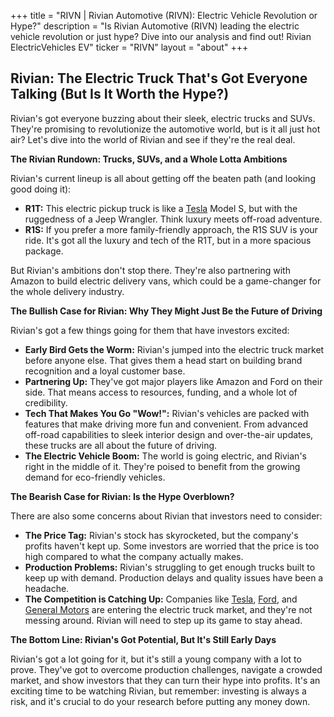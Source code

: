 +++
title = "RIVN |  Rivian Automotive (RIVN): Electric Vehicle Revolution or Hype?"
description = "Is Rivian Automotive (RIVN) leading the electric vehicle revolution or just hype? Dive into our analysis and find out! Rivian ElectricVehicles EV"
ticker = "RIVN"
layout = "about"
+++

        


## Rivian: The Electric Truck That's Got Everyone Talking (But Is It Worth the Hype?)

Rivian's got everyone buzzing about their sleek, electric trucks and SUVs. They're promising to revolutionize the automotive world, but is it all just hot air? Let's dive into the world of Rivian and see if they're the real deal.

**The Rivian Rundown: Trucks, SUVs, and a Whole Lotta Ambitions**

Rivian's current lineup is all about getting off the beaten path (and looking good doing it):

* **R1T:** This electric pickup truck is like a [Tesla](/stocks/tsla/) Model S, but with the ruggedness of a Jeep Wrangler. Think luxury meets off-road adventure.
* **R1S:** If you prefer a more family-friendly approach, the R1S SUV is your ride. It's got all the luxury and tech of the R1T, but in a more spacious package.

But Rivian's ambitions don't stop there. They're also partnering with Amazon to build electric delivery vans, which could be a game-changer for the whole delivery industry.

**The Bullish Case for Rivian: Why They Might Just Be the Future of Driving**

Rivian's got a few things going for them that have investors excited:

* **Early Bird Gets the Worm:** Rivian's jumped into the electric truck market before anyone else. That gives them a head start on building brand recognition and a loyal customer base.
* **Partnering Up:**  They've got major players like Amazon and Ford on their side. That means access to resources, funding, and a whole lot of credibility.
* **Tech That Makes You Go "Wow!":** Rivian's vehicles are packed with features that make driving more fun and convenient. From advanced off-road capabilities to sleek interior design and over-the-air updates, these trucks are all about the future of driving.
* **The Electric Vehicle Boom:** The world is going electric, and Rivian's right in the middle of it. They're poised to benefit from the growing demand for eco-friendly vehicles.

**The Bearish Case for Rivian: Is the Hype Overblown?**

There are also some concerns about Rivian that investors need to consider:

* **The Price Tag:** Rivian's stock has skyrocketed, but the company's profits haven't kept up.  Some investors are worried that the price is too high compared to what the company actually makes.
* **Production Problems:** Rivian's struggling to get enough trucks built to keep up with demand. Production delays and quality issues have been a headache.
* **The Competition is Catching Up:** Companies like [Tesla](/stocks/tsla/), [Ford](/stocks/f/), and [General Motors](/stocks/gm/) are entering the electric truck market, and they're not messing around. Rivian will need to step up its game to stay ahead.

**The Bottom Line: Rivian's Got Potential, But It's Still Early Days**

Rivian's got a lot going for it, but it's still a young company with a lot to prove.  They've got to overcome production challenges, navigate a crowded market, and show investors that they can turn their hype into profits.  It's an exciting time to be watching Rivian, but remember:  investing is always a risk, and it's crucial to do your research before putting any money down. 

        